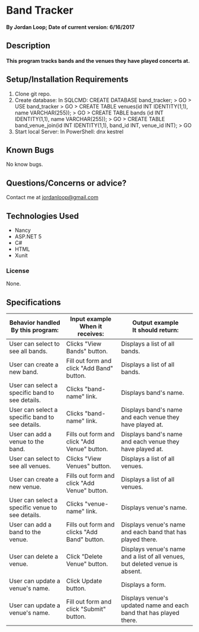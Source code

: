 # Band Tracker


#### By Jordan Loop; Date of current version: 6/16/2017

## Description

#### This program tracks bands and the venues they have played concerts at.

## Setup/Installation Requirements

1. Clone git repo.
2. Create database:
    In SQLCMD:
    CREATE DATABASE band_tracker; > GO > USE band_tracker > GO > CREATE TABLE venues(id INT IDENTITY(1,1), name VARCHAR(255)); > GO > CREATE TABLE bands (id INT IDENTITY(1,1), name VARCHAR(255)); > GO > CREATE TABLE band_venue_join(id INT IDENTITY(1,1), band_id INT, venue_id INT); > GO
3. Start local Server:
    In PowerShell:
      dnx kestrel

## Known Bugs

No know bugs.

## Questions/Concerns or advice?

Contact me at jordanloop@gmail.com

## Technologies Used

* Nancy
* ASP.NET 5
* C#
* HTML
* Xunit

### License

None.

## Specifications
| Behavior handled<br>By this program:            | Input example<br>When it receives:           | Output example<br>It should return:                                          |
|-------------------------------------------------|----------------------------------------------|------------------------------------------------------------------------------|
| User can select to see all bands.               | Clicks "View Bands" button.                  | Displays a list of all bands.                                                |
| User can create a new band.                     | Fill out form and click "Add Band" button.   | Displays a list of all bands.                                                |
| User can select a specific band to see details. | Clicks "band-name" link.                     | Displays band's name.                                                        |
| User can select a specific band to see details. | Clicks "band-name" link.                     | Displays band's name and each venue they have played at.                     |
| User can add a venue to the band.               | Fills out form and click "Add Venue" button. | Displays band's name and each venue they have played at.                     |
| User can select to see all venues.              | Clicks "View Venues" button.                 | Displays a list of all venues.                                               |
| User can create a new venue.                    | Fills out form and click "Add Venue" button. | Displays a list of all venues.                                               |
| User can select a specific venue to see details. | Clicks "venue-name" link.                    | Displays venue's name.                                                       |
|  User can add a band to the venue.              | Fills out form and clicks "Add Band" button. | Displays venue's name and each band that has played there.                   |
| User can delete a venue.                        | Click "Delete Venue" button.                 | Displays venue's name and a list of all venues, but deleted venue is absent. |
| User can update a venue's name.                 | Click Update button.                         | Displays a form.                                                             |
| User can update a venue's name.                 | Fill out form and click "Submit" button.     | Displays venue's updated name and each band that has played there.           |
